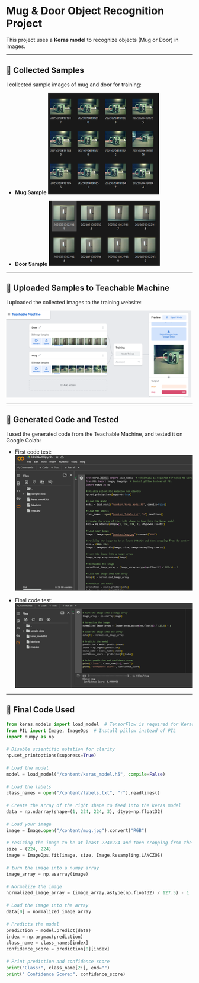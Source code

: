 # Mug & Door Object Recognition Project

This project uses a **Keras model** to recognize objects (Mug or Door) in images.

---

## 📌 Collected Samples

I collected sample images of mug and door for training:

- **Mug Sample**
  <img src="Mug_img.png" width="300">

- **Door Sample**
  <img src="door_img.png" width="300">

---

## 📌 Uploaded Samples to Teachable Machine

I uploaded the collected images to the training website:

<img src="1.png" width="500">

---

## 📌 Generated Code and Tested

I used the generated code from the Teachable Machine, and tested it on Google Colab:

- First code test:
  <img src="code_pic 1.png" width="500">

- Final code test:
  <img src="code_pic 2.png" width="500">
---

## 📌 Final Code Used

```python
from keras.models import load_model  # TensorFlow is required for Keras to work
from PIL import Image, ImageOps  # Install pillow instead of PIL
import numpy as np

# Disable scientific notation for clarity
np.set_printoptions(suppress=True)

# Load the model
model = load_model("/content/keras_model.h5", compile=False)

# Load the labels
class_names = open("/content/labels.txt", "r").readlines()

# Create the array of the right shape to feed into the keras model
data = np.ndarray(shape=(1, 224, 224, 3), dtype=np.float32)

# Load your image
image = Image.open("/content/mug.jpg").convert("RGB")

# resizing the image to be at least 224x224 and then cropping from the center
size = (224, 224)
image = ImageOps.fit(image, size, Image.Resampling.LANCZOS)

# turn the image into a numpy array
image_array = np.asarray(image)

# Normalize the image
normalized_image_array = (image_array.astype(np.float32) / 127.5) - 1

# Load the image into the array
data[0] = normalized_image_array

# Predicts the model
prediction = model.predict(data)
index = np.argmax(prediction)
class_name = class_names[index]
confidence_score = prediction[0][index]

# Print prediction and confidence score
print("Class:", class_name[2:], end="")
print(" Confidence Score:", confidence_score)
